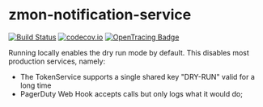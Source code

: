 # zmon-notification-service

[![Build Status](https://travis-ci.org/zalando-zmon/zmon-notification-service.svg?branch=master)](https://travis-ci.org/zalando-zmon/zmon-notification-service)
[![codecov.io](https://codecov.io/github/zalando-zmon/zmon-notification-service/coverage.svg?branch=master)](https://codecov.io/github/zalando-zmon/zmon-notification-service?branch=master)
[![OpenTracing Badge](https://img.shields.io/badge/OpenTracing-enabled-blue.svg)](http://opentracing.io)

Running locally enables the dry run mode by default. This disables most production services, namely:

- The TokenService supports a single shared key "DRY-RUN" valid for a long time
- PagerDuty Web Hook accepts calls but only logs what it would do;